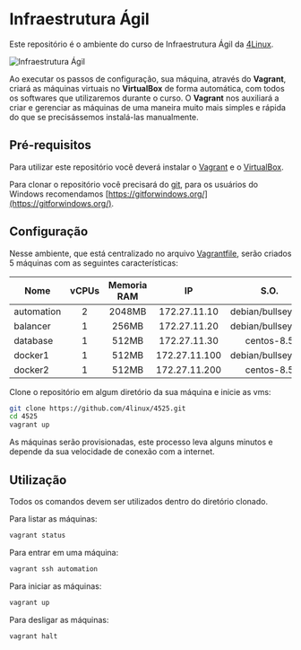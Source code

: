 # Infraestrutura Ágil

Este repositório é o ambiente do curso de Infraestrutura Ágil da [4Linux](https://4linux.com.br/).

![Infraestrutura Ágil](infra-agil.png)

Ao executar os passos de configuração, sua máquina, através do **Vagrant**, criará as máquinas virtuais no **VirtualBox** de forma automática, com todos os softwares que utilizaremos durante o curso. O **Vagrant** nos auxiliará a criar e gerenciar as máquinas de uma maneira muito mais simples e rápida do que se precisássemos instalá-las manualmente.

## Pré-requisitos

Para utilizar este repositório você deverá instalar o [Vagrant](https://www.vagrantup.com/) e o [VirtualBox](https://www.virtualbox.org/).

Para clonar o repositório você precisará do [git](https://git-scm.com/), para os usuários do Windows recomendamos [https://gitforwindows.org/](https://gitforwindows.org/).

## Configuração

Nesse ambiente, que está centralizado no arquivo [Vagrantfile](https://github.com/4linux/525/blob/master/Vagrantfile), serão criados 5 máquinas com as seguintes características:

Nome            | vCPUs | Memoria RAM | IP            | S.O.         
----------------|:-----:|:-----------:|:-------------:|:---------------:
automation      | 2     | 2048MB      | 172.27.11.10  | debian/bullseye64
balancer        | 1     | 256MB       | 172.27.11.20  | debian/bullseye64
database        | 1     | 512MB       | 172.27.11.30  | centos-8.5
docker1         | 1     | 512MB       | 172.27.11.100 | debian/bullseye64
docker2         | 1     | 512MB       | 172.27.11.200 | centos-8.5


Clone o repositório em algum diretório da sua máquina e inicie as vms:

```bash
git clone https://github.com/4linux/4525.git
cd 4525
vagrant up
```

As máquinas serão provisionadas, este processo leva alguns minutos e depende da sua velocidade de conexão com a internet.

## Utilização

Todos os comandos devem ser utilizados dentro do diretório clonado.

Para listar as máquinas:

```bash
vagrant status
```

Para entrar em uma máquina:

```bash
vagrant ssh automation
```

Para iniciar as máquinas:

```bash
vagrant up
```

Para desligar as máquinas:

```bash
vagrant halt
```
